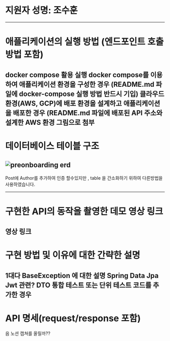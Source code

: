 # 지원자 성명: 조수훈 
---
# 애플리케이션의 실행 방법 (엔드포인트 호출 방법 포함)
docker compose 활용 실행
docker compose를 이용하여 애플리케이션 환경을 구성한 경우 (README.md 파일에 docker-compose 실행 방법 반드시 기입)
클라우드 환경(AWS, GCP)에 배포 환경을 설계하고 애플리케이션을 배포한 경우 (README.md 파일에 배포된 API 주소와 설계한 AWS 환경 그림으로 첨부
---
# 데이터베이스 테이블 구조
![preonboarding erd](https://github.com/s2hoon/wanted-pre-onboarding-backend/assets/82464990/1c1062f7-b510-438d-bddd-e73c6bc0a2f3)
---

Post에 Author를 추가하여 인증 할수있지만 , table 을 간소화하기 위하여 다른방법을 사용하였습니다.

---
# 구현한 API의 동작을 촬영한 데모 영상 링크
영상 링크
---
# 구현 방법 및 이유에 대한 간략한 설명
1대다
BaseException 에 대한 설명
Spring Data Jpa
Jwt 관련?
DTO
통합 테스트 또는 단위 테스트 코드를 추가한 경우
---
# API 명세(request/response 포함)
음 노션 캡쳐를 올릴까??
